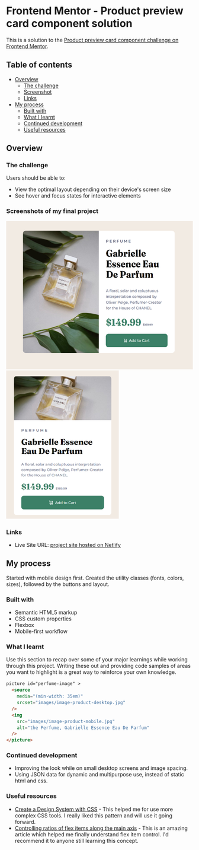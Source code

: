 # Frontend Mentor - Product preview card component solution

This is a solution to the [Product preview card component challenge on Frontend Mentor](https://www.frontendmentor.io/challenges/product-preview-card-component-GO7UmttRfa).

## Table of contents

- [Overview](#overview)
  - [The challenge](#the-challenge)
  - [Screenshot](#screenshots-of-my-final-project)
  - [Links](#links)
- [My process](#my-process)
  - [Built with](#built-with)
  - [What I learnt](#what-i-learnt)
  - [Continued development](#continued-development)
  - [Useful resources](#useful-resources)


## Overview

### The challenge

Users should be able to:

- View the optimal layout depending on their device's screen size
- See hover and focus states for interactive elements

### Screenshots of my final project
<span>
<img src="./images/desktop-complete.png" height=400>
<img src="./images/mobile-complete.png" height=400>
</span>

### Links
- Live Site URL: [project site hosted on Netlify](https://main--zippy-salmiakki-cc4085.netlify.app/)

## My process

Started with mobile design first. Created the utility classes (fonts, colors, sizes), followed by the buttons and layout.


### Built with

- Semantic HTML5 markup
- CSS custom properties
- Flexbox
- Mobile-first workflow


### What I learnt

Use this section to recap over some of your major learnings while working through this project. Writing these out and providing code samples of areas you want to highlight is a great way to reinforce your own knowledge.

```html css
picture id="perfume-image" >
  <source
    media="(min-width: 35em)"
    srcset="images/image-product-desktop.jpg"
  />
  <img
    src="images/image-product-mobile.jpg"
    alt="the Perfume, Gabrielle Essence Eau De Parfum"
  />
</picture>
```

### Continued development

- Improving the look while on small desktop screens and image spacing.
- Using JSON data for dynamic and multipurpose use, instead of static html and css.

### Useful resources

- [Create a Design System with CSS](https://www.youtube.com/watch?v=lRaL-8qZ0mM) - This helped me for use more complex CSS tools. I really liked this pattern and will use it going forward.
- [Controlling ratios of flex items along the main axis](https://developer.mozilla.org/en-US/docs/Web/CSS/CSS_Flexible_Box_Layout/Controlling_Ratios_of_Flex_Items_Along_the_Main_Ax) - This is an amazing article which helped me finally understand flex item control. I'd recommend it to anyone still learning this concept.

